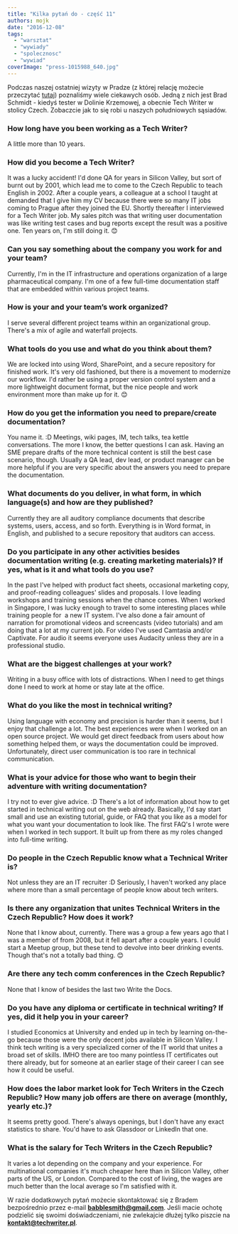 ```yaml
---
title: "Kilka pytań do - część 11"
authors: mojk
date: "2016-12-08"
tags:
  - "warsztat"
  - "wywiady"
  - "spolecznosc"
  - "wywiad"
coverImage: "press-1015988_640.jpg"
---
```


Podczas naszej ostatniej wizyty w Pradze (z której relację możecie przeczytać
[tutaj](http://techwriter.pl/write-the-docs-europe-2016-relacja/)) poznaliśmy
wiele ciekawych osób. Jedną z nich jest Brad Schmidt - kiedyś tester w Dolinie
Krzemowej, a obecnie Tech Writer w stolicy Czech. Zobaczcie jak to się robi u
naszych południowych sąsiadów.

### How long have you been working as a Tech Writer?

A little more than 10 years.

### How did you become a Tech Writer?

It was a lucky accident! I'd done QA for years in Silicon Valley, but sort of
burnt out by 2001, which lead me to come to the Czech Republic to teach English
in 2002. After a couple years, a colleague at a school I taught at demanded that
I give him my CV because there were so many IT jobs coming to Prague after they
joined the EU. Shortly thereafter I interviewed for a Tech Writer job. My sales
pitch was that writing user documentation was like writing test cases and bug
reports except the result was a positive one. Ten years on, I'm still doing it.
😊

### Can you say something about the company you work for and your team?

Currently, I'm in the IT infrastructure and operations organization of a large
pharmaceutical company. I'm one of a few full-time documentation staff that are
embedded within various project teams.

### How is your and your team’s work organized?

I serve several different project teams within an organizational group. There's
a mix of agile and waterfall projects.

### What tools do you use and what do you think about them?

We are locked into using Word, SharePoint, and a secure repository for finished
work. It's very old fashioned, but there is a movement to modernize our
workflow. I'd rather be using a proper version control system and a more
lightweight document format, but the nice people and work environment more than
make up for it. 😊

### How do you get the information you need to prepare/create documentation?

You name it. :D Meetings, wiki pages, IM, tech talks, tea kettle conversations.
The more I know, the better questions I can ask. Having an SME prepare drafts of
the more technical content is still the best case scenario, though. Usually a QA
lead, dev lead, or product manager can be more helpful if you are very specific
about the answers you need to prepare the documentation.

### What documents do you deliver, in what form, in which language(s) and how are they published?

Currently they are all auditory compliance documents that describe systems,
users, access, and so forth. Everything is in Word format, in English, and
published to a secure repository that auditors can access.

### Do you participate in any other activities besides documentation writing (e.g. creating marketing materials)? If yes, what is it and what tools do you use?

In the past I've helped with product fact sheets, occasional marketing copy, and
proof-reading colleagues' slides and proposals. I love leading workshops and
training sessions when the chance comes. When I worked in Singapore, I was lucky
enough to travel to some interesting places while training people for  a new IT
system. I've also done a fair amount of narration for promotional videos and
screencasts (video tutorials) and am doing that a lot at my current job. For
video I've used Camtasia and/or Captivate. For audio it seems everyone uses
Audacity unless they are in a professional studio.

### What are the biggest challenges at your work?

Writing in a busy office with lots of distractions. When I need to get things
done I need to work at home or stay late at the office.

### What do you like the most in technical writing?

Using language with economy and precision is harder than it seems, but I enjoy
that challenge a lot. The best experiences were when I worked on an open source
project. We would get direct feedback from users about how something helped
them, or ways the documentation could be improved. Unfortunately, direct user
communication is too rare in technical communication.

### What is your advice for those who want to begin their adventure with writing documentation?

I try not to ever give advice. :D There's a lot of information about how to get
started in technical writing out on the web already. Basically, I'd say start
small and use an existing tutorial, guide, or FAQ that you like as a model for
what you want your documentation to look like. The first FAQ's I wrote were when
I worked in tech support. It built up from there as my roles changed into
full-time writing.

### Do people in the Czech Republic know what a Technical Writer is?

Not unless they are an IT recruiter :D Seriously, I haven't worked any place
where more than a small percentage of people know about tech writers.

### Is there any organization that unites Technical Writers in the Czech Republic? How does it work?

None that I know about, currently. There was a group a few years ago that I was
a member of from 2008, but it fell apart after a couple years. I could start a
Meetup group, but these tend to devolve into beer drinking events. Though that's
not a totally bad thing. 😊

### Are there any tech comm conferences in the Czech Republic?

None that I know of besides the last two Write the Docs.

### Do you have any diploma or certificate in technical writing? If yes, did it help you in your career?

I studied Economics at University and ended up in tech by learning on-the-go
because those were the only decent jobs available in Silicon Valley. I think
tech writing is a very specialized corner of the IT world that unites a broad
set of skills. IMHO there are too many pointless IT certificates out there
already, but for someone at an earlier stage of their career I can see how it
could be useful.

### How does the labor market look for Tech Writers in the Czech Republic? How many job offers are there on average (monthly, yearly etc.)?

It seems pretty good. There's always openings, but I don't have any exact
statistics to share. You'd have to ask Glassdoor or LinkedIn that one.

### What is the salary for Tech Writers in the Czech Republic?

It varies a lot depending on the company and your experience. For multinational
companies it's much cheaper here than in Silicon Valley, other parts of the US,
or London. Compared to the cost of living, the wages are much better than the
local average so I'm satisfied with it.

W razie dodatkowych pytań możecie skontaktować się z Bradem bezpośrednio przez
e-mail **[babblesmith@gmail.com](mailto:babblesmith@gmail.com)**. Jeśli macie
ochotę podzielić się swoimi doświadczeniami, nie zwlekajcie dłużej tylko piszcie
na **[kontakt@techwriter.pl](mailto:kontakt@techwriter.pl)**.
